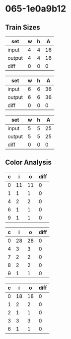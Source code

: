 # 065-1e0a9b12
## Train Sizes

|set|w|h|A|
|---|---|---|---|
|input|4|4|16|
|output|4|4|16|
|diff|0|0|0|


|set|w|h|A|
|---|---|---|---|
|input|6|6|36|
|output|6|6|36|
|diff|0|0|0|


|set|w|h|A|
|---|---|---|---|
|input|5|5|25|
|output|5|5|25|
|diff|0|0|0|


## Color Analysis

|c|i|o|diff|
|---|---|---|---|
|0|11|11|0|
|1|1|1|0|
|4|2|2|0|
|6|1|1|0|
|9|1|1|0|


|c|i|o|diff|
|---|---|---|---|
|0|28|28|0|
|4|3|3|0|
|7|2|2|0|
|8|2|2|0|
|9|1|1|0|


|c|i|o|diff|
|---|---|---|---|
|0|18|18|0|
|1|2|2|0|
|2|1|1|0|
|3|3|3|0|
|6|1|1|0|

